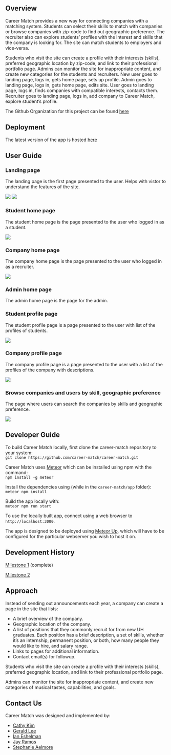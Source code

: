## Overview 

Career Match provides a new way for connecting companies with a matching system. Students can select their skills to match with companies or browse companies with zip-code to find out geographic preference. The recruiter also can explore students’ profiles with the interest and skills that the company is looking for. The site can match students to employers and vice-versa.

Students who visit the site can create a profile with their interests (skills), preferred geographic location by zip-code, and link to their professional portfolio page. Admins can monitor the site for inappropriate content, and create new categories for the students and recruiters.
New user goes to landing page, logs in, gets home page, sets up profile.
Admin goes to landing page, logs in, gets home page, edits site.
User goes to landing page, logs in, finds companies with compatible interests, contacts them.
Recruiter goes to landing page, logs in, add company to Career Match, explore student’s profile.

The Github Organization for this project can be found [here](https://github.com/career-match/)

## Deployment

The latest version of the app is hosted [here](https://career-match.connectiveunconscious.com)

## User Guide

### Landing page
The landing page is the first page presented to the user. Helps with vistor to understand the features of the site.

<img src="doc/landingMockup.png">
<img src="doc/landingMockup3.PNG">

### Student home page
The student home page is the page presented to the user who logged in as a student.

<img src="doc/studentpage.png">

### Company home page
The company home page is the page presented to the user who logged in as a recruiter.

<img src="doc/companyhomepage.png">

### Admin home page
The admin home page is the page for the admin.

### Student profile page
The student profile page is a page presented to the user with list of the profiles of students.

<img src="doc/studentprofilepage.png">

### Company profile page
The company profile page is a page presented to the user with a list of the profiles of the company with descriptions.

<img src="doc/companyprofilepage.png">

### Browse companies and users by skill, geographic preference
The page where users can search the companies by skills and geographic preference.

<img src="doc/searchpage.png">

<!-- ## Community Feedback -->

## Developer Guide

To build Career Match locally, first clone the career-match repository to your system:  
```git clone https://github.com/career-match/career-match.git```

Career Match uses [Meteor](https://www.meteor.com) which can be installed using npm with the command:  
```npm install -g meteor```

Install the dependencies using (while in the `career-match/app` folder):  
```meteor npm install```

Build the app locally with:  
```meteor npm run start```

To use the locally built app, connect using a web browser to `http://localhost:3000`.

The app is designed to be deployed using [Meteor Up](http://meteor-up.com), which will have to be configured for the particular webserver you wish to host it on.

## Development History

[Milestone 1](https://github.com/career-match/career-match/projects/1) (complete)

[Milestone 2](https://github.com/career-match/career-match/projects/2)

## Approach
Instead of sending out announcements each year, a company can create a page in the site that lists:  

- A brief overview of the company.
- Geographic location of the company.
- A list of positions that they commonly recruit for from new UH graduates. Each position has a brief description, a set of skills, whether it’s an internship, permanent position, or both, how many people they would like to hire, and salary range.
- Links to pages for additional information.
- Contact email(s) for followup.

Students who visit the site can create a profile with their interests (skills), preferred geographic location, and link to their professional portfolio page.  

Admins can monitor the site for inappropriate content, and create new categories of musical tastes, capabilities, and goals.  

## Contact Us
Career Match was designed and implemented by:
- [Cathy Kim](https://github.com/cathy-kim95)
- [Gerald Lee](https://github.com/glee25)
- [Ian Eshelman](https://github.com/IanEshelman)
- [Jay Ramos](https://github.com/ramosJay)
- [Stephanie Aelmore](https://github.com/believeinlain)
